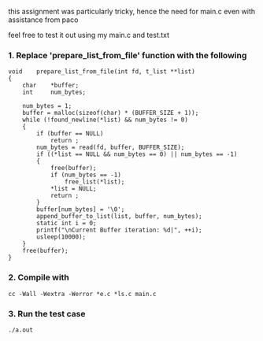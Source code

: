 this assignment was particularly tricky, hence the need for main.c even with assistance from paco

feel free to test it out using my main.c and test.txt

### 1. Replace 'prepare_list_from_file' function with the following
```
void	prepare_list_from_file(int fd, t_list **list)
{
	char	*buffer;
	int		num_bytes;

	num_bytes = 1;
	buffer = malloc(sizeof(char) * (BUFFER_SIZE + 1));
	while (!found_newline(*list) && num_bytes != 0)
	{
		if (buffer == NULL)
			return ;
		num_bytes = read(fd, buffer, BUFFER_SIZE);
		if ((*list == NULL && num_bytes == 0) || num_bytes == -1)
		{
			free(buffer);
			if (num_bytes == -1)
				free_list(*list);
			*list = NULL;
			return ;
		}
		buffer[num_bytes] = '\0';
		append_buffer_to_list(list, buffer, num_bytes);
		static int i = 0;
		printf("\nCurrent Buffer iteration: %d|", ++i);
		usleep(10000);
	}
	free(buffer);
}
```

### 2. Compile with
```
cc -Wall -Wextra -Werror *e.c *ls.c main.c
```

### 3. Run the test case
```
./a.out
```

